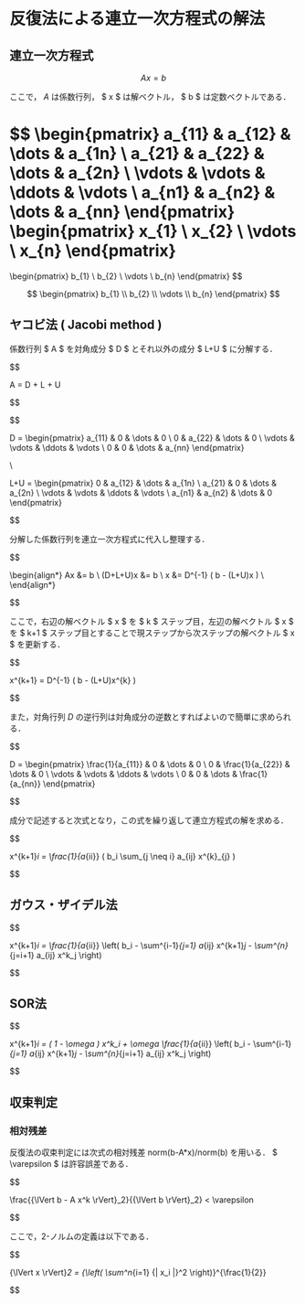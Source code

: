 # 反復法による連立一次方程式の解法


## 連立一次方程式

$$
Ax = b
$$

ここで， $A$ は係数行列， $ x $ は解ベクトル， $ b $ は定数ベクトルである．

$$
\begin{pmatrix} 
    a_{11} & a_{12} & \dots  & a_{1n} \\
    a_{21} & a_{22} & \dots  & a_{2n} \\
    \vdots & \vdots & \ddots & \vdots \\
    a_{n1} & a_{n2} & \dots  & a_{nn}
\end{pmatrix}
\begin{pmatrix} 
    x_{1} \\
    x_{2} \\
    \vdots \\
    x_{n}
\end{pmatrix}
=
\begin{pmatrix} 
    b_{1} \\
    b_{2} \\
    \vdots \\
    b_{n}
\end{pmatrix}
$$

$$
\begin{pmatrix} 
    b_{1} \\
    b_{2} \\
    \vdots \\
    b_{n}
\end{pmatrix}
$$



##  ヤコビ法 ( Jacobi method )

係数行列 $ A $ を対角成分 $ D $ とそれ以外の成分 $ L+U $ に分解する．

$$

A = D + L + U

$$


$$

D = 
\begin{pmatrix} 
    a_{11} & 0 & \dots  & 0 \\
    0 & a_{22} & \dots  & 0 \\
    \vdots & \vdots & \ddots & \vdots \\
    0 & 0 & \dots  & a_{nn}
\end{pmatrix}

\\

L+U =
\begin{pmatrix} 
    0 & a_{12} & \dots  & a_{1n} \\
    a_{21} & 0 & \dots  & a_{2n} \\
    \vdots & \vdots & \ddots & \vdots \\
    a_{n1} & a_{n2} & \dots  & 0
\end{pmatrix}

$$

分解した係数行列を連立一次方程式に代入し整理する．

$$

\begin{align*}
Ax &= b \\
(D+L+U)x &= b \\
x &= D^{-1} ( b - (L+U)x ) \\
\end{align*}

$$

ここで，右辺の解ベクトル $ x $ を $ k $ ステップ目，左辺の解ベクトル $ x $ を $ k+1 $ ステップ目とすることで現ステップから次ステップの解ベクトル $ x $ を更新する．

$$

x^{k+1} = D^{-1} ( b - (L+U)x^{k} )

$$


また，対角行列 $D$ の逆行列は対角成分の逆数とすればよいので簡単に求められる．

$$

D = 
\begin{pmatrix} 
    \frac{1}{a_{11}} & 0 & \dots  & 0 \\
    0 & \frac{1}{a_{22}} & \dots  & 0 \\
    \vdots & \vdots & \ddots & \vdots \\
    0 & 0 & \dots  & \frac{1}{a_{nn}}
\end{pmatrix}

$$


成分で記述すると次式となり，この式を繰り返して連立方程式の解を求める．

$$

x^{k+1}_i = \frac{1}{a_{ii}} ( b_i \sum_{j \neq i} a_{ij} x^{k}_{j} )

$$





## ガウス・ザイデル法

$$

x^{k+1}_i = \frac{1}{a_{ii}} \left( b_i - \sum^{i-1}_{j=1} a_{ij} x^{k+1}_j - \sum^{n}_{j=i+1} a_{ij} x^k_j \right)

$$


## SOR法

$$

x^{k+1}_i =
( 1 - \omega ) x^k_i +
\omega \frac{1}{a_{ii}} \left( b_i - \sum^{i-1}_{j=1} a_{ij} x^{k+1}_j - \sum^{n}_{j=i+1} a_{ij} x^k_j \right)

$$



## 収束判定

### 相対残差

反復法の収束判定には次式の相対残差 norm(b-A*x)/norm(b) を用いる． $ \varepsilon $ は許容誤差である．

$$

\frac{{\lVert b - A x^k \rVert}_2}{{\lVert b \rVert}_2} < \varepsilon

$$

ここで，2-ノルムの定義は以下である．

$$

{\lVert x \rVert}_2 = {\left( \sum^n_{i=1} {| x_i |}^2  \right)}^{\frac{1}{2}}

$$
